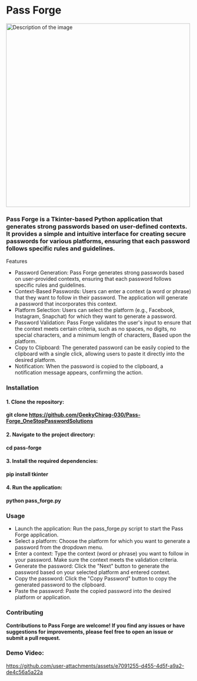 # Pass Forge
<img src="https://github.com/user-attachments/assets/c01fc7e1-77d2-4fa3-93c1-7587d8fd4a0c" alt="Description of the image" width="500" height="500"/>

### Pass Forge is a Tkinter-based Python application that generates strong passwords based on user-defined contexts. It provides a simple and intuitive interface for creating secure passwords for various platforms, ensuring that each password follows specific rules and guidelines.
Features
* Password Generation: Pass Forge generates strong passwords based on user-provided contexts, ensuring that each password follows specific rules and guidelines.
* Context-Based Passwords: Users can enter a context (a word or phrase) that they want to follow in their password. The application will generate a password that incorporates this context.
* Platform Selection: Users can select the platform (e.g., Facebook, Instagram, Snapchat) for which they want to generate a password.
* Password Validation: Pass Forge validates the user's input to ensure that the context meets certain criteria, such as no spaces, no digits, no special characters, and a minimum length of  characters, Based upon the platform.
* Copy to Clipboard: The generated password can be easily copied to the clipboard with a single click, allowing users to paste it directly into the desired platform.
* Notification: When the password is copied to the clipboard, a notification message appears, confirming the action.

### Installation
#### 1. Clone the repository:

**git clone https://github.com/GeekyChirag-030/Pass-Forge_OneStopPasswordSolutions**

#### 2. Navigate to the project directory:

**cd pass-forge**

#### 3. Install the required dependencies:

**pip install tkinter**

#### 4. Run the application:

**python pass_forge.py**

### Usage
* Launch the application: Run the pass_forge.py script to start the Pass Forge application.
* Select a platform: Choose the platform for which you want to generate a password from the dropdown menu.
* Enter a context: Type the context (word or phrase) you want to follow in your password. Make sure the context meets the validation criteria.
* Generate the password: Click the "Next" button to generate the password based on your selected platform and entered context.
* Copy the password: Click the "Copy Password" button to copy the generated password to the clipboard.
* Paste the password: Paste the copied password into the desired platform or application.

### Contributing
**Contributions to Pass Forge are welcome! If you find any issues or have suggestions for improvements, please feel free to open an issue or submit a pull request.**

### Demo Video:

https://github.com/user-attachments/assets/e7091255-d455-4d5f-a9a2-de4c56a5a22a




